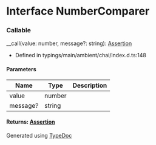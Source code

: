 # Interface NumberComparer


### Callable
__call(value: number, message?: string): [Assertion](_typings_main_ambient_chai_index_d_.chai.assertion.md)
  
* Defined in typings/main/ambient/chai/index.d.ts:148


#### Parameters

| Name | Type | Description |
| ---- | ---- | ---- |
| value | number|  |
| message? | string|  |

#### Returns: [Assertion](_typings_main_ambient_chai_index_d_.chai.assertion.md)



Generated using [TypeDoc](http://typedoc.io)

